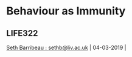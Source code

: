<!-- .slide: data-state="no-toc-progress" --> <!-- don't show toc progress bar on this slide -->

# Behaviour as Immunity
<!-- .element: class="no-toc-progress" --> <!-- slide not in toc progress bar -->

## LIFE322
[Seth Barribeau : sethb@liv.ac.uk](mailto:sethb@liv.ac.uk) | 04-03-2019 |
